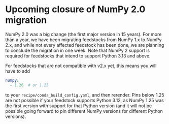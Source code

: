 # Upcoming closure of NumPy 2.0 migration

NumPy 2.0 was a big change (the first major version in 15 years). For more than a year, we
have been migrating feedstocks from NumPy 1.x to NumPy 2.x, and while not every affected
feedstock has been done, we are planning to conclude the migration in one week.
Note that NumPy 2 support is required for feedstocks that intend to support Python 3.13
and above.

For feedstocks that are not compatible with v2.x yet, this means you will have to add

```yaml
numpy:
  - 1.26  # or 1.25
```

to your `recipe/conda_build_config.yaml`, and then rerender. Pins below 1.25 are not possible
if your feedstock supports Python 3.12, as NumPy 1.25 was the first version with support for
that Python version (and it will not be possible going forward to pin different NumPy versions
for different Python versions).
